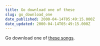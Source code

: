 ```yaml
---
title: Go download one of these
slug: go_download_one
date_published: 2000-04-14T05:49:15.000Z
date_updated: 2000-04-14T05:49:15.000Z
---
```


Go download one of [these songs](http://www.pmdawn.net/pm-download.htm).
